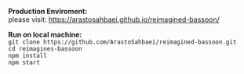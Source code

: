 **Production Enviroment:** <br />
please visit: https://arastosahbaei.github.io/reimagined-bassoon/


**Run on local machine:** <br/>
```git clone https://github.com/ArastoSahbaei/reimagined-bassoon.git``` <br/>
`cd reimagines-bassoon` <br/>
`npm install` <br/>
`npm start` <br/>